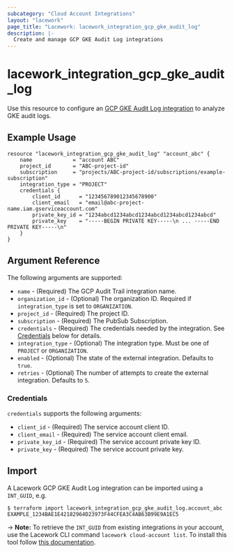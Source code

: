 ```yaml
---
subcategory: "Cloud Account Integrations"
layout: "lacework"
page_title: "Lacework: lacework_integration_gcp_gke_audit_log"
description: |-
  Create and manage GCP GKE Audit Log integrations
---
```


# lacework\_integration\_gcp\_gke\_audit\_log

Use this resource to configure an [GCP GKE Audit Log integration](https://docs.lacework.com/category/gke-audit-log-integrations) to analyze GKE audit logs.

## Example Usage

```hcl
resource "lacework_integration_gcp_gke_audit_log" "account_abc" {
	name             = "account ABC"
	project_id       = "ABC-project-id"
	subscription     = "projects/ABC-project-id/subscriptions/example-subscription"
	integration_type = "PROJECT"
	credentials {
		client_id      = "123456789012345678900"
		client_email   = "email@abc-project-name.iam.gserviceaccount.com"
		private_key_id = "1234abcd1234abcd1234abcd1234abcd1234abcd"
		private_key    = "-----BEGIN PRIVATE KEY-----\n ... -----END PRIVATE KEY-----\n"
	}
}
```

## Argument Reference

The following arguments are supported:

* `name` - (Required) The GCP Audit Trail integration name.
* `organization_id` - (Optional) The organization ID. Required if `integration_type` is set to `ORGANIZATION`.
* `project_id` - (Required) The project ID.
* `subscription` - (Required) The PubSub Subscription.
* `credentials` - (Required) The credentials needed by the integration. See [Credentials](#credentials) below for details.
* `integration_type` - (Optional) The integration type. Must be one of `PROJECT` or `ORGANIZATION`.
* `enabled` - (Optional) The state of the external integration. Defaults to `true`.
* `retries` - (Optional) The number of attempts to create the external integration. Defaults to `5`.

### Credentials

`credentials` supports the following arguments:

* `client_id` - (Required) The service account client ID.
* `client_email` - (Required) The service account client email.
* `private_key_id` - (Required) The service account private key ID.
* `private_key` - (Required) The service account private key.

## Import

A Lacework GCP GKE Audit Log integration can be imported using a `INT_GUID`, e.g.

```
$ terraform import lacework_integration_gcp_gke_audit_log.account_abc EXAMPLE_1234BAE1E42182964D23973F44CFEA3C4AB63B99E9A1EC5
```
-> **Note:** To retrieve the `INT_GUID` from existing integrations in your account, use the
	Lacework CLI command `lacework cloud-account list`. To install this tool follow
	[this documentation](https://docs.lacework.com/cli/).
